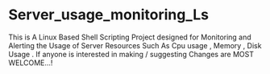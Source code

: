 # Server_usage_monitoring_Ls
This is A Linux Based Shell Scripting Project designed for Monitoring and Alerting the Usage of Server Resources Such As Cpu usage , Memory , Disk Usage .
If anyone is interested in making / suggesting Changes are MOST WELCOME...!
